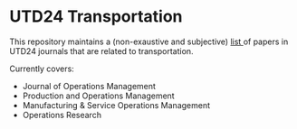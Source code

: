 # UTD24 Transportation

This repository maintains a (non-exaustive and subjective) <a href="paper_list.md"> list </a> of papers in UTD24 journals that are related to transportation.
<!---
This repository maintains a (non-exaustive and subjective) list of papers in UTD24 journals that are related to transportation.
* <a href="jom_list.md"> Journal of Operations Management </a>
* <a href="pom_list.md"> Production and Operations Management </a>
* <a href="msom_list.md"> Manufacturing & Service Operations Management </a>
* <a href="or_list.md"> Operations Research </a>
--->

Currently covers:
* Journal of Operations Management
* Production and Operations Management
* Manufacturing & Service Operations Management
* Operations Research
